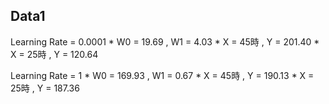 Data1
-----------------------
Learning Rate = 0.0001 
    * W0 = 19.69 , W1 = 4.03
    * X = 45時 , Y = 201.40
    * X = 25時 , Y = 120.64


Learning Rate = 1 
    * W0 = 169.93 , W1 = 0.67
    * X = 45時 , Y = 190.13
    * X = 25時 , Y = 187.36